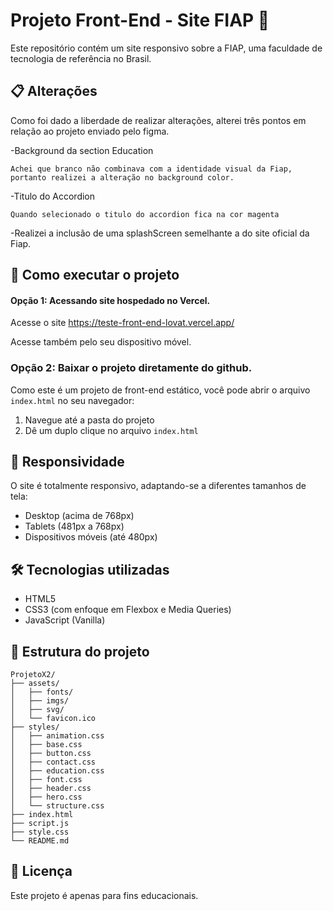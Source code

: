 # Projeto Front-End - Site FIAP 🚀

Este repositório contém um site responsivo sobre a FIAP, uma faculdade de tecnologia de referência no Brasil.

## 📋 Alterações

Como foi dado a liberdade de realizar alterações, alterei três pontos em relação ao projeto enviado pelo figma.

-Background da section Education

    Achei que branco não combinava com a identidade visual da Fiap, portanto realizei a alteração no background color.
-Titulo do Accordion

    Quando selecionado o titulo do accordion fica na cor magenta
    
-Realizei a inclusão de uma splashScreen semelhante a do site oficial da Fiap.


## 🔧 Como executar o projeto


#### Opção 1: Acessando site hospedado no Vercel.

Acesse o site https://teste-front-end-lovat.vercel.app/

Acesse também pelo seu dispositivo móvel.

### Opção 2: Baixar o projeto diretamente do github.
Como este é um projeto de front-end estático, você pode abrir o arquivo `index.html` no seu navegador:

1. Navegue até a pasta do projeto
2. Dê um duplo clique no arquivo `index.html`
   

## 📱 Responsividade

O site é totalmente responsivo, adaptando-se a diferentes tamanhos de tela:
- Desktop (acima de 768px)
- Tablets (481px a 768px)
- Dispositivos móveis (até 480px)

## 🛠️ Tecnologias utilizadas

- HTML5
- CSS3 (com enfoque em Flexbox e Media Queries)
- JavaScript (Vanilla)

## 📂 Estrutura do projeto

```
ProjetoX2/
├── assets/
│   ├── fonts/
│   ├── imgs/
│   ├── svg/
│   └── favicon.ico
├── styles/
│   ├── animation.css
│   ├── base.css
│   ├── button.css
│   ├── contact.css
│   ├── education.css
│   ├── font.css
│   ├── header.css
│   ├── hero.css
│   └── structure.css
├── index.html
├── script.js
├── style.css
└── README.md
```


## 📝 Licença

Este projeto é apenas para fins educacionais.
